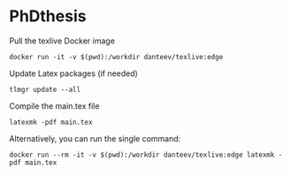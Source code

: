 # PhDthesis


Pull the texlive Docker image

```
docker run -it -v $(pwd):/workdir danteev/texlive:edge
```

Update Latex packages (if needed)
```
tlmgr update --all
```

Compile the main.tex file

```
latexmk -pdf main.tex
```

Alternatively, you can run the single command:

```
docker run --rm -it -v $(pwd):/workdir danteev/texlive:edge latexmk -pdf main.tex
```
